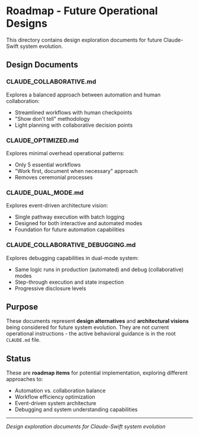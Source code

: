 # Roadmap - Future Operational Designs

This directory contains design exploration documents for future Claude-Swift system evolution.

## Design Documents

### CLAUDE_COLLABORATIVE.md
Explores a balanced approach between automation and human collaboration:
- Streamlined workflows with human checkpoints
- "Show don't tell" methodology
- Light planning with collaborative decision points

### CLAUDE_OPTIMIZED.md  
Explores minimal overhead operational patterns:
- Only 5 essential workflows
- "Work first, document when necessary" approach
- Removes ceremonial processes

### CLAUDE_DUAL_MODE.md
Explores event-driven architecture vision:
- Single pathway execution with batch logging
- Designed for both interactive and automated modes
- Foundation for future automation capabilities

### CLAUDE_COLLABORATIVE_DEBUGGING.md
Explores debugging capabilities in dual-mode system:
- Same logic runs in production (automated) and debug (collaborative) modes
- Step-through execution and state inspection
- Progressive disclosure levels

## Purpose

These documents represent **design alternatives** and **architectural visions** being considered for future system evolution. They are not current operational instructions - the active behavioral guidance is in the root `CLAUDE.md` file.

## Status

These are **roadmap items** for potential implementation, exploring different approaches to:
- Automation vs. collaboration balance
- Workflow efficiency optimization  
- Event-driven system architecture
- Debugging and system understanding capabilities

---

*Design exploration documents for Claude-Swift system evolution*